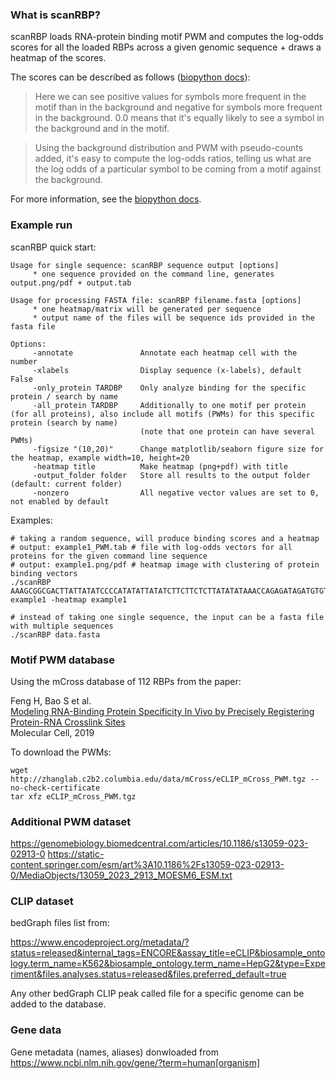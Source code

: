 ### What is scanRBP?

scanRBP loads RNA-protein binding motif PWM and computes the log-odds scores for all the loaded RBPs across a given genomic sequence + draws a heatmap of the scores.

The scores can be described as follows ([biopython docs](http://biopython.org/DIST/docs/tutorial/Tutorial.html)):

> Here we can see positive values for symbols more frequent in the motif than in the background and negative for symbols more frequent in the background. 0.0 means that it's equally likely to see a symbol in the background and in the motif.

> Using the background distribution and PWM with pseudo-counts added, it's easy to compute the log-odds ratios, telling us what are the log odds of a particular symbol to be coming from a motif against the background.

For more information, see the [biopython docs](http://biopython.org/DIST/docs/tutorial/Tutorial.html).

### Example run

scanRBP quick start:

```
Usage for single sequence: scanRBP sequence output [options]
     * one sequence provided on the command line, generates output.png/pdf + output.tab

Usage for processing FASTA file: scanRBP filename.fasta [options]
     * one heatmap/matrix will be generated per sequence
     * output name of the files will be sequence ids provided in the fasta file

Options:
     -annotate               Annotate each heatmap cell with the number
     -xlabels                Display sequence (x-labels), default False
     -only_protein TARDBP    Only analyze binding for the specific protein / search by name
     -all_protein TARDBP     Additionally to one motif per protein (for all proteins), also include all motifs (PWMs) for this specific protein (search by name)
                             (note that one protein can have several PWMs)
     -figsize "(10,20)"      Change matplotlib/seaborn figure size for the heatmap, example width=10, height=20
     -heatmap title          Make heatmap (png+pdf) with title
     -output_folder folder   Store all results to the output folder (default: current folder)
     -nonzero                All negative vector values are set to 0, not enabled by default
```

Examples:

```
# taking a random sequence, will produce binding scores and a heatmap
# output: example1_PWM.tab # file with log-odds vectors for all proteins for the given command line sequence
# output: example1.png/pdf # heatmap image with clustering of protein binding vectors
./scanRBP AAAGCGGCGACTTATTATATCCCCATATATTATATCTTCTTCTCTTATATATAAACCAGAGATAGATGTGTGTGGTGG example1 -heatmap example1

# instead of taking one single sequence, the input can be a fasta file with multiple sequences
./scanRBP data.fasta
```

### Motif PWM database

Using the mCross database of 112 RBPs from the paper:

Feng H, Bao S et al.<br>
[Modeling RNA-Binding Protein Specificity In Vivo by Precisely Registering Protein-RNA Crosslink Sites](https://www.sciencedirect.com/science/article/pii/S1097276519300929?via%3Dihub)<br>
Molecular Cell, 2019<br>

To download the PWMs:

```
wget http://zhanglab.c2b2.columbia.edu/data/mCross/eCLIP_mCross_PWM.tgz --no-check-certificate
tar xfz eCLIP_mCross_PWM.tgz
```

### Additional PWM dataset

https://genomebiology.biomedcentral.com/articles/10.1186/s13059-023-02913-0
https://static-content.springer.com/esm/art%3A10.1186%2Fs13059-023-02913-0/MediaObjects/13059_2023_2913_MOESM6_ESM.txt

### CLIP dataset

bedGraph files list from:

https://www.encodeproject.org/metadata/?status=released&internal_tags=ENCORE&assay_title=eCLIP&biosample_ontology.term_name=K562&biosample_ontology.term_name=HepG2&type=Experiment&files.analyses.status=released&files.preferred_default=true

Any other bedGraph CLIP peak called file for a specific genome can be added to the database.

### Gene data

Gene metadata (names, aliases) donwloaded from https://www.ncbi.nlm.nih.gov/gene/?term=human[organism]
